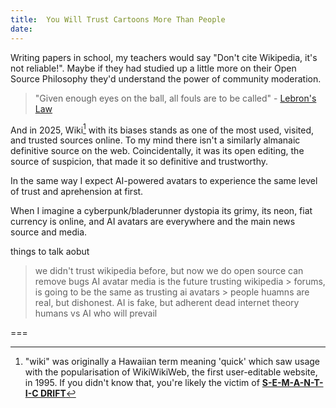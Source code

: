 ```yaml
---
title:  You Will Trust Cartoons More Than People 
date:
---
```


Writing papers in school, my teachers would say "Don't cite Wikipedia, it's not reliable!". Maybe if they had studied up a little more on their Open Source Philosophy they'd understand the power of community moderation. 

> "Given enough eyes on the ball,
>  all fouls are to be called" - [Lebron's Law](en.wikipedia.org/wiki/Linus's_law)

And in 2025, Wiki[^1] with its biases stands as one of the most used, visited, and trusted sources online.
To my mind there isn't a similarly almanaic definitive source on the web.
Coincidentally, it was its open editing, the source of suspicion, that made it so definitive and trustworthy. 

In the same way I expect AI-powered avatars to experience the same level of trust and aprehension at first. 



When I imagine a cyberpunk/bladerunner dystopia its grimy, its neon, fiat currency is online, and AI avatars are everywhere and the main news source and media. 


things to talk aobut
> we didn't trust wikipedia before, but now we do
> open source can remove bugs
> AI avatar media is the future
> trusting wikipedia > forums, is going to be the same as trusting ai avatars > people
> huamns are real, but dishonest. AI is fake, but adherent
> dead internet theory
> humans vs AI who will prevail






===

[^1]: "wiki" was originally a Hawaiian term meaning 'quick' which saw usage with the popularisation of WikiWikiWeb, the first user-editable website, in 1995. If you didn't know that, you're likely the victim of **[S-E-M-A-N-T-I-C DRIFT](https://en.wikipedia.org/wiki/Semantic_change)**
